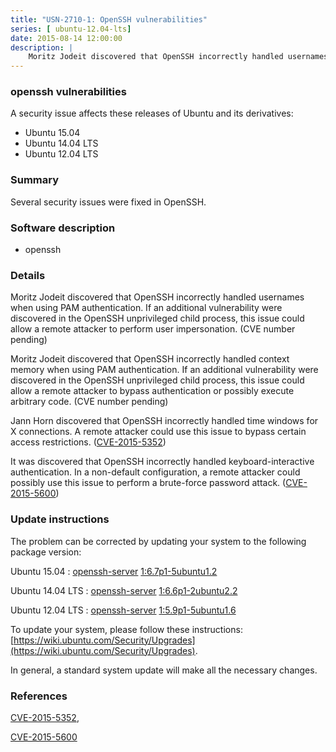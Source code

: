 ```yaml
---
title: "USN-2710-1: OpenSSH vulnerabilities"
series: [ ubuntu-12.04-lts]
date: 2015-08-14 12:00:00
description: |
    Moritz Jodeit discovered that OpenSSH incorrectly handled usernames when using PAM authentication. If an additional vulnerability were discovered in the OpenSSH unprivileged child process, this issue could allow a remote attacker to perform user impersonation. (CVE number pending)
--- 
```

 
### openssh vulnerabilities

A security issue affects these releases of Ubuntu and its derivatives:

* Ubuntu 15.04
* Ubuntu 14.04 LTS
* Ubuntu 12.04 LTS

### Summary

Several security issues were fixed in OpenSSH. 

### Software description

* openssh 

### Details

Moritz Jodeit discovered that OpenSSH incorrectly handled usernames when using PAM authentication. If an additional vulnerability were discovered in the OpenSSH unprivileged child process, this issue could allow a remote attacker to perform user impersonation. (CVE number pending)

Moritz Jodeit discovered that OpenSSH incorrectly handled context memory when using PAM authentication. If an additional vulnerability were discovered in the OpenSSH unprivileged child process, this issue could allow a remote attacker to bypass authentication or possibly execute arbitrary code. (CVE number pending)

Jann Horn discovered that OpenSSH incorrectly handled time windows for X connections. A remote attacker could use this issue to bypass certain access restrictions. ([CVE-2015-5352](http://people.ubuntu.com/~ubuntu-security/cve/CVE-2015-5352))

It was discovered that OpenSSH incorrectly handled keyboard-interactive authentication. In a non-default configuration, a remote attacker could possibly use this issue to perform a brute-force password attack. ([CVE-2015-5600](http://people.ubuntu.com/~ubuntu-security/cve/CVE-2015-5600)) 

### Update instructions

The problem can be corrected by updating your system to the following package version:

Ubuntu 15.04
 : [openssh-server](https://launchpad.net/ubuntu/+source/openssh) <span> [1:6.7p1-5ubuntu1.2](https://launchpad.net/ubuntu/+source/openssh/1:6.7p1-5ubuntu1.2) </span> 

Ubuntu 14.04 LTS
 : [openssh-server](https://launchpad.net/ubuntu/+source/openssh) <span> [1:6.6p1-2ubuntu2.2](https://launchpad.net/ubuntu/+source/openssh/1:6.6p1-2ubuntu2.2) </span> 

Ubuntu 12.04 LTS
 : [openssh-server](https://launchpad.net/ubuntu/+source/openssh) <span> [1:5.9p1-5ubuntu1.6](https://launchpad.net/ubuntu/+source/openssh/1:5.9p1-5ubuntu1.6) </span> 

To update your system, please follow these instructions: [https://wiki.ubuntu.com/Security/Upgrades](https://wiki.ubuntu.com/Security/Upgrades).

In general, a standard system update will make all the necessary changes. 

### References

 [CVE-2015-5352](http://people.ubuntu.com/~ubuntu-security/cve/CVE-2015-5352), 

 [CVE-2015-5600](http://people.ubuntu.com/~ubuntu-security/cve/CVE-2015-5600)
 
